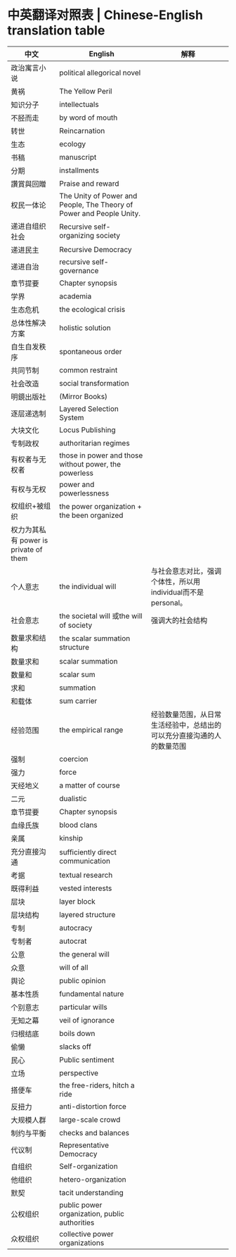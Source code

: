 # 中英翻译对照表 | Chinese-English translation table

| 中文| English                         | 解释 |
|--------|----------------------------|----|
| 政治寓言小说 | political allegorical novel|    |
| 黄祸     | The Yellow Peril           |    |
| 知识分子 | intellectuals |
| 不胫而走 | by word of mouth |
| 转世 | Reincarnation |
| 生态 | ecology |
| 书稿 | manuscript |
| 分期 | installments|
| 讚賞與回贈 | Praise and reward |
| 权民一体论 | The Unity of Power and People, The Theory of Power and People Unity.|
| 递进自组织社会 | Recursive self-organizing society
| 递进民主 | Recursive Democracy |
| 递进自治 | recursive self-governance |
| 章节提要 | Chapter synopsis |
| 学界 | academia |
| 生态危机 | the ecological crisis |
| 总体性解决方案 | holistic solution |
| 自生自发秩序  | spontaneous order |
| 共同节制 | common restraint |
| 社会改造 | social transformation |
| 明鏡出版社 | (Mirror Books) |
| 逐层递选制 | Layered Selection System |
| 大块文化 | Locus Publishing |
| 专制政权 | authoritarian regimes |
| 有权者与无权者 | those in power and those without power, the powerless |
| 有权与无权 | power and powerlessness |
| 权组织+被组织 | the power organization + the been organized |
| 权力为其私有 power is private of them
| 个人意志 | the individual will | 与社会意志对比，强调个体性，所以用individual而不是personal。|
| 社会意志 | the societal will 或the will of society | 强调大的社会结构 |
| 数量求和结构 | the scalar summation structure |
| 数量求和 | scalar summation |
| 数量和 | scalar sum |
| 求和 | summation |
| 和载体 | sum carrier|
| 经验范围 | the empirical range | 经验数量范围，从日常生活经验中，总结出的可以充分直接沟通的人的数量范围 |
| 强制 | coercion |
| 强力 | force |
| 天经地义 | a matter of course |
| 二元 | dualistic |
| 章节提要 | Chapter synopsis |
| 血缘氏族 | blood clans |
| 亲属 | kinship |
| 充分直接沟通 | sufficiently direct communication |
| 考据 | textual research |
| 既得利益 |vested interests |
| 层块 | layer block |
| 层块结构 | layered structure |
| 专制 | autocracy |
| 专制者 | autocrat |
| 公意  | the general will |
| 众意  | will of all|
| 舆论  | public opinion |
| 基本性质 | fundamental nature |
| 个别意志 | particular wills |
| 无知之幕 | veil of ignorance |
| 归根结底 | boils down|
| 偷懒 | slacks off |
| 民心 | Public sentiment |
| 立场 | perspective |
| 搭便车 | the free-riders, hitch a ride |
| 反扭力 | anti-distortion force |
| 大规模人群 | large-scale crowd |
| 制约与平衡 | checks and balances |
| 代议制 | Representative Democracy |
| 自组织 | Self-organization |
| 他组织 | hetero-organization |
| 默契 | tacit understanding |
| 公权组织 | public power organization, public authorities |
| 众权组织 | collective power organizations |
